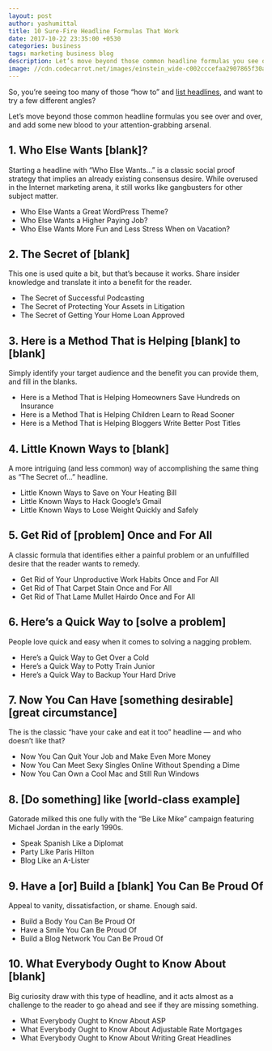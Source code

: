 ```yaml
---
layout: post
author: yashumittal
title: 10 Sure-Fire Headline Formulas That Work
date: 2017-10-22 23:35:00 +0530
categories: business
tags: marketing business blog
description: Let’s move beyond those common headline formulas you see over and over, and add some new blood to your attention-grabbing arsenal.
image: //cdn.codecarrot.net/images/einstein_wide-c002cccefaa2907865f30a88f897aae704e76fb1.jpg
---
```


So, you’re seeing too many of those “how to” and [list headlines](/7-reasons-why-list-posts-will-always-work), and want to try a few different angles?

Let’s move beyond those common headline formulas you see over and over, and add some new blood to your attention-grabbing arsenal.

## 1. Who Else Wants [blank]?

Starting a headline with “Who Else Wants…” is a classic social proof strategy that implies an already existing consensus desire. While overused in the Internet marketing arena, it still works like gangbusters for other subject matter.

* Who Else Wants a Great WordPress Theme?
* Who Else Wants a Higher Paying Job?
* Who Else Wants More Fun and Less Stress When on Vacation?

## 2. The Secret of [blank]

This one is used quite a bit, but that’s because it works. Share insider knowledge and translate it into a benefit for the reader.

* The Secret of Successful Podcasting
* The Secret of Protecting Your Assets in Litigation
* The Secret of Getting Your Home Loan Approved

## 3. Here is a Method That is Helping [blank] to [blank]

Simply identify your target audience and the benefit you can provide them, and fill in the blanks.

* Here is a Method That is Helping Homeowners Save Hundreds on Insurance
* Here is a Method That is Helping Children Learn to Read Sooner
* Here is a Method That is Helping Bloggers Write Better Post Titles

## 4. Little Known Ways to [blank]

A more intriguing (and less common) way of accomplishing the same thing as “The Secret of…” headline.

* Little Known Ways to Save on Your Heating Bill
* Little Known Ways to Hack Google’s Gmail
* Little Known Ways to Lose Weight Quickly and Safely

## 5. Get Rid of [problem] Once and For All

A classic formula that identifies either a painful problem or an unfulfilled desire that the reader wants to remedy.

* Get Rid of Your Unproductive Work Habits Once and For All
* Get Rid of That Carpet Stain Once and For All
* Get Rid of That Lame Mullet Hairdo Once and For All

## 6. Here’s a Quick Way to [solve a problem]

People love quick and easy when it comes to solving a nagging problem.

* Here’s a Quick Way to Get Over a Cold
* Here’s a Quick Way to Potty Train Junior
* Here’s a Quick Way to Backup Your Hard Drive

## 7. Now You Can Have [something desirable] [great circumstance]

The is the classic “have your cake and eat it too” headline — and who doesn’t like that?

* Now You Can Quit Your Job and Make Even More Money
* Now You Can Meet Sexy Singles Online Without Spending a Dime
* Now You Can Own a Cool Mac and Still Run Windows

## 8. [Do something] like [world-class example]

Gatorade milked this one fully with the “Be Like Mike” campaign featuring Michael Jordan in the early 1990s.

* Speak Spanish Like a Diplomat
* Party Like Paris Hilton
* Blog Like an A-Lister

## 9. Have a [or] Build a [blank] You Can Be Proud Of

Appeal to vanity, dissatisfaction, or shame. Enough said.

* Build a Body You Can Be Proud Of
* Have a Smile You Can Be Proud Of
* Build a Blog Network You Can Be Proud Of

## 10. What Everybody Ought to Know About [blank]

Big curiosity draw with this type of headline, and it acts almost as a challenge to the reader to go ahead and see if they are missing something.

* What Everybody Ought to Know About ASP
* What Everybody Ought to Know About Adjustable Rate Mortgages
* What Everybody Ought to Know About Writing Great Headlines
